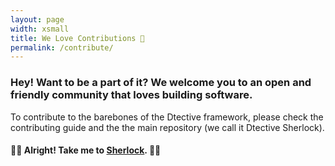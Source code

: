 ```yaml
---
layout: page
width: xsmall
title: We Love Contributions 🥰
permalink: /contribute/
---
```


### Hey! Want to be a part of it? We welcome you to an open and friendly community that loves building software.


 To contribute to the barebones of the Dtective framework, please check the contributing guide and the the main repository (we call it Dtective Sherlock).


#### 🕵️‍♂️ Alright! Take me to [Sherlock](https://github.com/Catena-Media/Dtective). 🕵️‍♀️
